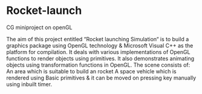 # Rocket-launch
CG miniproject on openGL


The aim of this project entitled “Rocket launching Simulation“ is to build a graphics package using OpenGL technology & Microsoft Visual C++ as the platform for compilation. It deals with various implementations of OpenGL functions to render objects using primitives. It also demonstrates animating objects using transformation functions in OpenGL.
The scene consists of: 
An area which is suitable to build  an rocket
A space vehicle which is rendered using Basic primitives & it can be moved on pressing key manually using inbuilt timer. 
